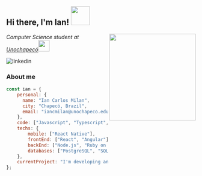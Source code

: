<h2> Hi there, I'm Ian! <img src="https://media.giphy.com/media/l49JSBc0ragzmcsko/giphy.gif" width="50"></h2>
<img align='right' src="https://media.giphy.com/media/jTNG3RF6EwbkpD4LZx/giphy.gif" width="230">
<p><em>Computer Science student at <a href="https://www.unochapeco.edu.br/">Unochapecó</a><img src="https://media.giphy.com/media/h4TP7zsNRxcXVG9L7T/giphy.gif" width="30"> 
</em></p>

![linkedin]

### About me

```javascript
const ian = {
    personal: {
      name: "Ian Carlos Milan",
      city: "Chapecó, Brazil",
      email: "iancmilan@unochapeco.edu.br"
    }, 
    code: ["Javascript", "Typescript", "Ruby", "C++"],
    techs: {
        mobile: ["React Native"],
        frontEnd: ["React", "Angular"],
        backEnd: ["Node.js", "Ruby on Rails"],
        databases: ["PostgreSQL", "SQLite"]
    },
    currentProject: "I'm developing an app for Sistema do Perito using React Native."
};
```



<!-- Links -->
[linkedin]: https://img.shields.io/badge/-iancmilan-blue?style=flat-square&logo=Linkedin&logoColor=white&link=https://www.linkedin.com/in/iancmilan/

<!--
**iancmilan/iancmilan** is a ✨ _special_ ✨ repository because its `README.md` (this file) appears on your GitHub profile.

Here are some ideas to get you started:

- 🔭 I’m currently working on ...
- 🌱 I’m currently learning ...
- 👯 I’m looking to collaborate on ...
- 🤔 I’m looking for help with ...
- 💬 Ask me about ...
- 📫 How to reach me: ...
- 😄 Pronouns: ...
- ⚡ Fun fact: ...
-->
